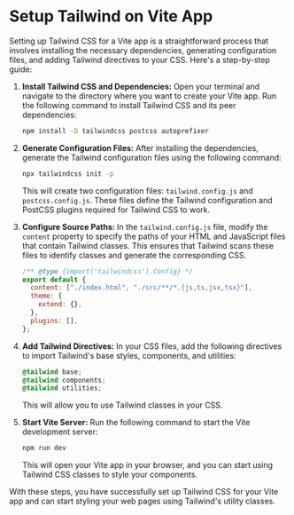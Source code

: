 # Setup Tailwind on Vite App

Setting up Tailwind CSS for a Vite app is a straightforward process that involves installing the necessary dependencies, generating configuration files, and adding Tailwind directives to your CSS. Here's a step-by-step guide:

1. **Install Tailwind CSS and Dependencies:**
   Open your terminal and navigate to the directory where you want to create your Vite app. Run the following command to install Tailwind CSS and its peer dependencies:

   ```bash
   npm install -D tailwindcss postcss autoprefixer
   ```

2. **Generate Configuration Files:**
   After installing the dependencies, generate the Tailwind configuration files using the following command:

   ```bash
   npx tailwindcss init -p
   ```

   This will create two configuration files: `tailwind.config.js` and `postcss.config.js`. These files define the Tailwind configuration and PostCSS plugins required for Tailwind CSS to work.

3. **Configure Source Paths:**
   In the `tailwind.config.js` file, modify the `content` property to specify the paths of your HTML and JavaScript files that contain Tailwind classes. This ensures that Tailwind scans these files to identify classes and generate the corresponding CSS.

   ```js
   /** @type {import('tailwindcss').Config} */
   export default {
     content: ["./index.html", "./src/**/*.{js,ts,jsx,tsx}"],
     theme: {
       extend: {},
     },
     plugins: [],
   };
   ```

4. **Add Tailwind Directives:**
   In your CSS files, add the following directives to import Tailwind's base styles, components, and utilities:

   ```css
   @tailwind base;
   @tailwind components;
   @tailwind utilities;
   ```

   This will allow you to use Tailwind classes in your CSS.

5. **Start Vite Server:**
   Run the following command to start the Vite development server:

   ```bash
   npm run dev
   ```

   This will open your Vite app in your browser, and you can start using Tailwind CSS classes to style your components.

With these steps, you have successfully set up Tailwind CSS for your Vite app and can start styling your web pages using Tailwind's utility classes.
